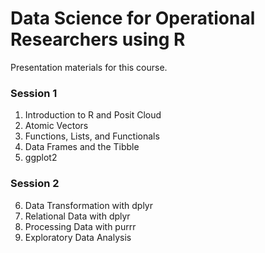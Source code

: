 # Data Science for Operational Researchers using R
Presentation materials for this course.

### Session 1

1. Introduction to R and Posit Cloud
2. Atomic Vectors
3. Functions, Lists, and Functionals
4. Data Frames and the Tibble
5. ggplot2


### Session 2

6. Data Transformation with dplyr
7. Relational Data with dplyr
8. Processing Data with purrr
9. Exploratory Data Analysis
